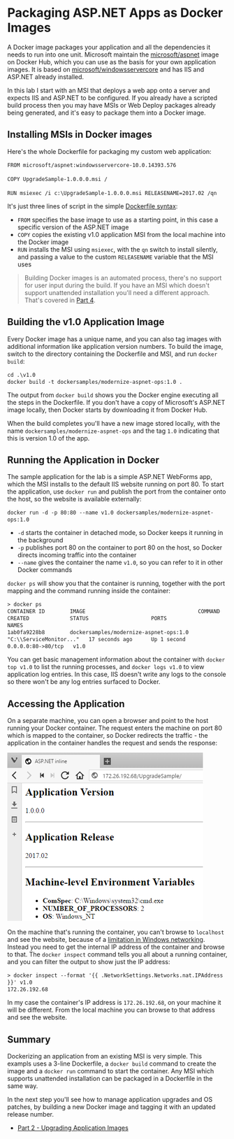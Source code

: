 
# Packaging ASP.NET Apps as Docker Images

A Docker image packages your application and all the dependencies it needs to run into one unit. Microsoft maintain the [microsoft/aspnet](https://hub.docker.com/r/microsoft/aspnet/) image on Docker Hub, which you can use as the basis for your own application images. It is based on [microsoft/windowsservercore](https://hub.docker.com/r/microsoft/windowsservercore/) and has IIS and ASP.NET already installed. 

In this lab I start with an MSI that deploys a web app onto a server and expects IIS and ASP.NET to be configured. If you already have a scripted build process then you may have MSIs or Web Deploy packages already being generated, and it's easy to package them into a Docker image.

## Installing MSIs in Docker images

Here's the whole Dockerfile for packaging my custom web application:

```
FROM microsoft/aspnet:windowsservercore-10.0.14393.576

COPY UpgradeSample-1.0.0.0.msi /

RUN msiexec /i c:\UpgradeSample-1.0.0.0.msi RELEASENAME=2017.02 /qn
```

It's just three lines of script in the simple [Dockerfile syntax](https://docs.docker.com/engine/reference/builder/):

- `FROM` specifies the base image to use as a starting point, in this case a specific version of the ASP.NET image
- `COPY` copies the existing v1.0 application MSI from the local machine into the Docker image
- `RUN` installs the MSI using `msiexec`, with the `qn` switch to install silently, and passing a value to the custom `RELEASENAME` variable that the MSI uses

> Building Docker images is an automated process, there's no support for user input during the build. If you have an MSI which doesn't support unattended installation you'll need a different approach. That's covered in [Part 4](part-4.md).

## Building the v1.0 Application Image

Every Docker image has a unique name, and you can also tag images with additional information like application version numbers. To build the image, switch to the directory containing the Dockerfile and MSI, and run `docker build`:

```
cd .\v1.0
docker build -t dockersamples/modernize-aspnet-ops:1.0 .
```

The output from `docker build` shows you the Docker engine executing all the steps in the Dockerfile. If you don't have a copy of Microsoft's ASP.NET image locally, then Docker starts by downloading it from Docker Hub.

When the build completes you'll have a new image stored locally, with the name `dockersamples/modernize-aspnet-ops` and the tag `1.0` indicating that this is version 1.0 of the app.

## Running the Application in Docker

The sample application for the lab is a simple ASP.NET WebForms app, which the MSI installs to the default IIS website running on port 80. To start the application, use `docker run` and publish the port from the container onto the host, so the website is available externally:

```
docker run -d -p 80:80 --name v1.0 dockersamples/modernize-aspnet-ops:1.0
```

- `-d` starts the container in detached mode, so Docker keeps it running in the background
- `-p` publishes port 80 on the container to port 80 on the host, so Docker directs incoming traffic into the container
- `--name` gives the container the name `v1.0`, so you can refer to it in other Docker commands

`docker ps` will show you that the container is running, together with the port mapping and the command running inside the container:

```
> docker ps
CONTAINER ID        IMAGE                                    COMMAND                   CREATED             STATUS                    PORTS                NAMES
1ab0fa9228b8        dockersamples/modernize-aspnet-ops:1.0   "C:\\ServiceMonitor..."   17 seconds ago      Up 1 second               0.0.0.0:80->80/tcp   v1.0
```

You can get basic management information about the container with `docker top v1.0` to list the running processes, and `docker logs v1.0` to view application log entries. In this case, IIS doesn't write any logs to the console so there won't be any log entries surfaced to Docker.

## Accessing the Application 

On a separate machine, you can open a browser and point to the host running your Docker container. The request enters the machine on port 80 which is mapped to the container, so Docker redirects the traffic - the application in the container handles the request and sends the response:

![Version 1.0 of the sample app](img/app-v1.0.png)

On the machine that's running the container, you can't browse to `localhost` and see the website, because of a [limitation in Windows networking](https://blogs.technet.microsoft.com/virtualization/2016/05/25/windows-nat-winnat-capabilities-and-limitations/). Instead you need to get the internal IP address of the container and browse to that. The `docker inspect` command tells you all about a running container, and you can filter the output to show just the IP address:

```
> docker inspect --format '{{ .NetworkSettings.Networks.nat.IPAddress }}' v1.0
172.26.192.68
```

In my case the container's IP address is `172.26.192.68`, on your machine it will be different. From the local machine you can browse to that address and see the website.

## Summary

Dockerizing an application from an existing MSI is very simple. This exampls uses a 3-line Dockerfile, a `docker build` command to create the image and a `docker run` command to start the container. Any MSI which supports unattended installation can be packaged in a Dockerfile in the same way. 

In the next step you'll see how to manage application upgrades and OS patches, by building a new Docker image and tagging it with an updated release number.

- [Part 2 - Upgrading Application Images](part-2.md)



